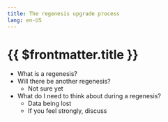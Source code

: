```yaml
---
title: The regenesis upgrade process
lang: en-US
---
```


# {{ $frontmatter.title }}

- What is a regenesis?
- Will there be another regenesis?
  - Not sure yet
- What do I need to think about during a regenesis?
  - Data being lost
  - If you feel strongly, discuss
